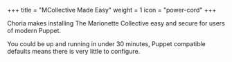 +++
title = "MCollective Made Easy"
weight = 1
icon = "power-cord"
+++

Choria makes installing The Marionette Collective easy and secure for users of modern Puppet.

You could be up and running in under 30 minutes, Puppet compatible defaults means there is very little to configure.
